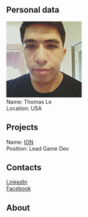 ## Personal data
![ photo](photo/thomas_le.png)   
Name: Thomas Le  
Location: USA
## Projects 
Name: [ION](../projects/ion.md)  
Position: Lead Game Dev  
## Contacts
[LinkedIn](https://www.linkedin.com/in/thomas-le-0b3b4818/)  
[Facebook](https://www.facebook.com/tvle83)  
## About
